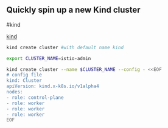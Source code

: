 ## Quickly spin up a new Kind cluster
#kind 

[kind](https://kind.sigs.k8s.io/)

```bash
kind create cluster #with default name kind
```

```bash
export CLUSTER_NAME=istio-admin
```

```bash
kind create cluster --name $CLUSTER_NAME --config - <<EOF
# config file
kind: Cluster
apiVersion: kind.x-k8s.io/v1alpha4
nodes:
- role: control-plane
- role: worker
- role: worker
- role: worker
EOF

```
